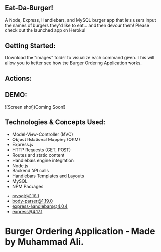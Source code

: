 ## Eat-Da-Burger!
A Node, Express, Handlebars, and MySQL burger app that lets users input the names of burgers they'd like to eat... and then devour them! Please check out the launched app on Heroku!


## Getting Started:
Download the "images" folder to visualize each command given.
This will allow you to better see how the Burger Ordering Application works.


## Actions:


## DEMO:
![Screen shot](Coming Soon!)


## Technologies & Concepts Used:
* Model-View-Controller (MVC)
* Object Relational Mapping (ORM)
* Express.js
* HTTP Requests (GET, POST)
* Routes and static content
* Handlebars engine integration
* Node.js
* Backend API calls
* Handlebars Templates and Layouts
* MySQL
* NPM Packages 
+ mysql@2.18.1
+ body-parser@1.19.0
+ express-handlebars@4.0.4
+ express@4.17.1

# Burger Ordering Application - Made by Muhammad Ali.